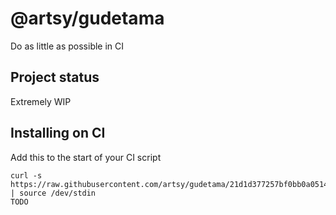 # @artsy/gudetama

Do as little as possible in CI

## Project status

Extremely WIP

## Installing on CI

Add this to the start of your CI script

<!-- the_installation_command_is_on_the_next_line -->
    curl -s https://raw.githubusercontent.com/artsy/gudetama/21d1d377257bf0bb0a0514154a76e25179720280/install.sh | source /dev/stdin
    TODO

